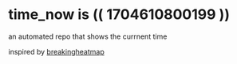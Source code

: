 # time_now is (( 1704610800199 ))

an automated repo that shows the currnent time

inspired by [breakingheatmap](https://github.com/breakingheatmap/breakingheatmap)